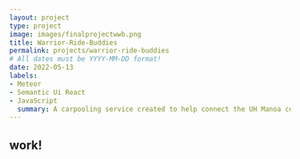 ```yaml
---
layout: project
type: project
image: images/finalprojectwwb.png
title: Warrior-Ride-Buddies
permalink: projects/warrior-ride-buddies
# All dates must be YYYY-MM-DD format!
date: 2022-05-13
labels:
- Meteor
- Semantic Ui React
- JavaScript
  summary: A carpooling service created to help connect the UH Manoa community together.
---
```


## work!
